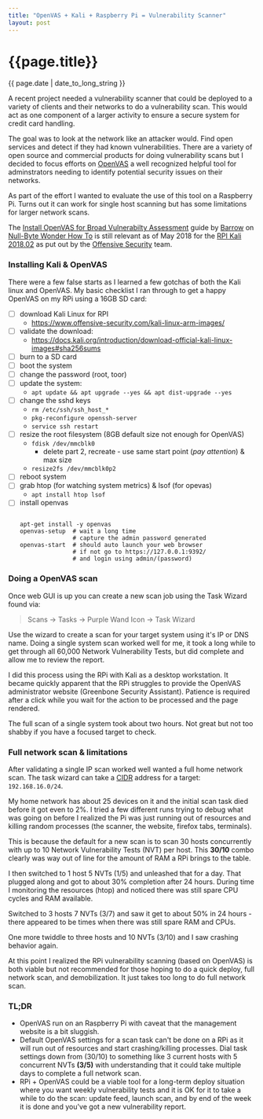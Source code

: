 ```yaml
---
title: "OpenVAS + Kali + Raspberry Pi = Vulnerability Scanner"
layout: post
---
```

# {{page.title}}

<p class='#meta'>{{ page.date | date_to_long_string }}</p>

A recent project needed a vulnerability scanner that could be deployed to a variety of clients and their networks to do a vulnerability scan. This would act as one component of a larger activity to ensure a secure system for credit card handling.

The goal was to look at the network like an attacker would. Find open services and detect if they had known vulnerabilities. There are a variety of open source and commercial products for doing vulnerability scans but I decided to focus efforts on [OpenVAS](http://www.openvas.org/) a well recognized helpful tool for adminstrators needing to identify potential security issues on their networks.

As part of the effort I wanted to evaluate the use of this tool on a Raspberry Pi.  Turns  out it can work for single host scanning but has some limitations for larger network scans.

The [Install OpenVAS for Broad Vulnerabilty Assessment](https://null-byte.wonderhowto.com/how-to/install-openvas-for-broad-vulnerability-assessment-0179318/) guide by [Barrow](https://creator.wonderhowto.com/barrow/) on [Null-Byte Wonder How To](https://null-byte.wonderhowto.com) is still relevant as of May 2018 for the [RPI Kali 2018.02](https://www.offensive-security.com/kali-linux-arm-images/) as put out by the [Offensive Security](https://www.offensive-security.com/) team. 


### Installing Kali & OpenVAS

There were a few false starts as I learned a few gotchas of both the Kali linux and OpenVAS.  My basic checklist I ran through to get a happy OpenVAS on my RPi using a 16GB SD card:

- [ ] download Kali Linux for RPI
    * https://www.offensive-security.com/kali-linux-arm-images/
- [ ] validate the download: 
    * https://docs.kali.org/introduction/download-official-kali-linux-images#sha256sums
- [ ] burn to a SD card
- [ ] boot the system
- [ ] change the password (root, toor)
- [ ] update the system: 
  * `apt update && apt upgrade --yes && apt dist-upgrade --yes`
- [ ] change the sshd keys
  * `rm /etc/ssh/ssh_host_*`
  * `pkg-reconfigure openssh-server`
  * `service ssh restart`
- [ ] resize the root filesystem (8GB default size not enough for OpenVAS)
  * `fdisk /dev/mmcblk0`
    * delete part 2, recreate - use same start point (*pay attention*) & max size
  * `resize2fs /dev/mmcblk0p2`
- [ ] reboot system
- [ ] grab htop (for watching system metrics) & lsof (for opevas)
  * `apt install htop lsof`
- [ ] install openvas
  ```
  
  apt-get install -y openvas
  openvas-setup  # wait a long time
                 # capture the admin password generated
  openvas-start  # should auto launch your web browser
                 # if not go to https://127.0.0.1:9392/ 
                 # and login using admin/(password)
  ```

### Doing a OpenVAS scan

Once web GUI is up you can create a new scan job using the Task Wizard found via:

>Scans -> Tasks -> Purple Wand Icon -> Task Wizard

Use the wizard to create a scan for your target system using it's IP or DNS name. Doing a single system scan worked well for me, it took a long while to get through all 60,000 Network Vulnerability Tests, but did complete and allow me to review the report. 

I did this process using the RPi with Kali as a desktop workstation. It became quickly apparent that the RPi struggles to provide the OpenVAS administrator website (Greenbone Security Assistant). Patience is required after a click while you wait for the action to be processed and the page rendered.

The full scan of a single system took about two hours.  Not great but not too shabby if you have a focused target to check.

### Full network scan & limitations 

After validating a single IP scan worked well wanted a full home network scan.  The task wizard can take a [CIDR](https://en.wikipedia.org/wiki/Classless_Inter-Domain_Routing#IPv4_CIDR_blocks) address for a target: `192.168.16.0/24`.  

My home network has about 25 devices on it and the initial scan task died before it got even to 2%. I tried a few different runs trying to debug what was going on before I realized the Pi was just running out of resources and killing random processes (the scanner, the website, firefox tabs, terminals).  

This is because the default for a new scan is to scan 30 hosts concurrently with up to 10 Network Vulnerability Tests (NVT) per host.  This **30/10** combo clearly was way out of line for the amount of RAM a RPi brings to the table.

I then switched to 1 host 5 NVTs (1/5) and unleashed that for a day.  That plugged along and got to about 30% completion after 24 hours. During time I monitoring the resources (htop) and noticed there was still spare CPU cycles and RAM available.  

Switched to 3 hosts 7 NVTs (3/7) and saw it get to about 50% in 24 hours - there appeared to be times when there was still spare RAM and CPUs.

One more twiddle to three hosts and 10 NVTs (3/10) and I saw crashing behavior again.

At this point I realized the RPi vulnerability scanning (based on OpenVAS) is both viable but not recommended for those hoping to do a quick deploy, full network scan, and demobilization. It just takes too long to do full network scan. 

### TL;DR 

* OpenVAS run on an Raspberry Pi with caveat that the management website is a bit sluggish.
* Default OpenVAS settings for a scan task can't be done on a RPi as it will run out of resources and start crashing/killing processes. Dial task settings  down from (30/10) to something like 3 current hosts with 5  concurrent NVTs **(3/5)** with understanding that it could take multiple days to complete a full network scan.
* RPi + OpenVAS could be a viable tool for a long-term deploy situation where you want weekly vulnerability tests and it is OK for it to take a while to do the scan:  update feed, launch scan, and by end of the week it is done and you've got a new vulnerability report.

